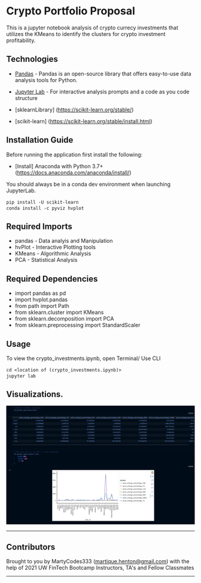 # Crypto Portfolio Proposal


This is a jupyter notebook analysis of crypto currecy investments that utilizes the KMeans to identify the clusters for crypto investment profitability.



## Technologies


* [Pandas](https://github.com/pandas-dev/pandas) - Pandas is an open-source library that offers easy-to-use data analysis tools for Python.

* [Jupyter Lab](https://github.com/jupyterlab/jupyterlab-git) - For interactive analysis prompts and a code as you code structure


* [sklearnLibrary] (https://scikit-learn.org/stable/)

* [scikit-learn] (https://scikit-learn.org/stable/install.html)


## Installation Guide 

Before running the application first install the following:


* [Install] Anaconda with Python 3.7+(https://docs.anaconda.com/anaconda/install/)

You should always be in a conda dev environment when launching JupyterLab.
```
pip install -U scikit-learn
conda install -c pyviz hvplot
```


## Required Imports
* pandas - Data analyis and Manipulation 
* hvPlot - Interactive Plotting tools
* KMeans -  Algorithmic Analysis 
* PCA - Statistical Analysis


## Required Dependencies
* import pandas as pd
* import hvplot.pandas
* from path import Path
* from sklearn.cluster import KMeans
* from sklearn.decomposition import PCA
* from sklearn.preprocessing import StandardScaler


## Usage

To view the crypto_investments.ipynb, open Terminal/ Use CLI

```conda activate dev
cd <location of (crypto_investments.ipynb)>
jupyter lab
```
## Visualizations.

![Data](crypto3.png)





---

## Contributors

Brought to you by MartyCodes333 (martique.henton@gmail.com) with the help of 2021 UW FinTech Bootcamp Instructors, TA's and Fellow Classmates


---